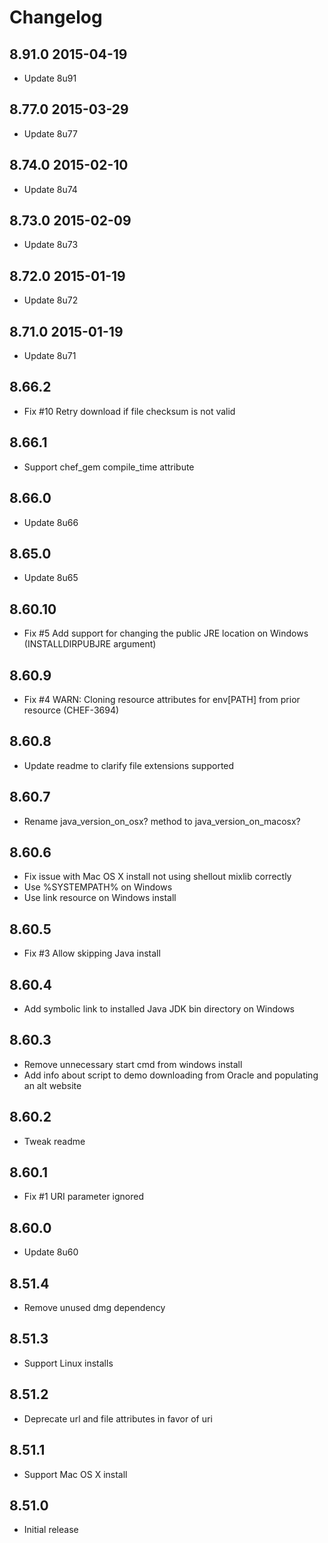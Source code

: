 # Changelog

## 8.91.0 2015-04-19

- Update 8u91

## 8.77.0 2015-03-29

- Update 8u77

## 8.74.0 2015-02-10

- Update 8u74

## 8.73.0 2015-02-09

- Update 8u73

## 8.72.0 2015-01-19

- Update 8u72

## 8.71.0 2015-01-19

- Update 8u71

## 8.66.2

- Fix #10 Retry download if file checksum is not valid 

## 8.66.1

- Support chef_gem compile_time attribute

## 8.66.0

- Update 8u66

## 8.65.0

- Update 8u65

## 8.60.10

- Fix #5 Add support for changing the public JRE location on Windows (INSTALLDIRPUBJRE argument)

## 8.60.9

- Fix #4 WARN: Cloning resource attributes for env[PATH] from prior resource (CHEF-3694)

## 8.60.8

- Update readme to clarify file extensions supported

## 8.60.7

- Rename java_version_on_osx? method to java_version_on_macosx?

## 8.60.6

- Fix issue with Mac OS X install not using shellout mixlib correctly
- Use %SYSTEMPATH% on Windows
- Use link resource on Windows install

## 8.60.5

- Fix #3 Allow skipping Java install

## 8.60.4

- Add symbolic link to installed Java JDK bin directory on Windows

## 8.60.3

- Remove unnecessary start cmd from windows install
- Add info about script to demo downloading from Oracle and populating an alt website

## 8.60.2

- Tweak readme

## 8.60.1

- Fix #1 URI parameter ignored

## 8.60.0

- Update 8u60

## 8.51.4

- Remove unused dmg dependency

## 8.51.3

- Support Linux installs

## 8.51.2

- Deprecate url and file attributes in favor of uri

## 8.51.1

- Support Mac OS X install

## 8.51.0

- Initial release
